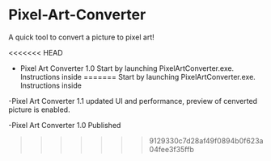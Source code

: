 # Pixel-Art-Converter

A quick tool to convert a picture to pixel art!

<<<<<<< HEAD
- Pixel Art Converter 1.0 
  Start by launching PixelArtConverter.exe. Instructions inside
=======
Start by launching PixelArtConverter.exe. Instructions inside

-Pixel Art Converter 1.1
  updated UI and performance, preview of cenverted picture is enabled.

-Pixel Art Converter 1.0 
  Published
>>>>>>> 9129330c7d28af49f0894b0f623a04fee3f35ffb
